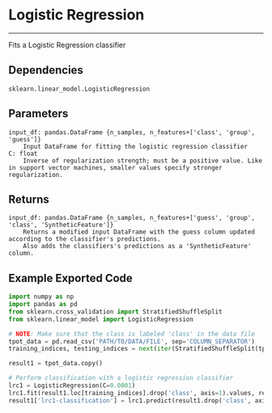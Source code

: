 # Logistic Regression
* * * 

Fits a Logistic Regression classifier

## Dependencies
    sklearn.linear_model.LogisticRegression

Parameters
----------
    input_df: pandas.DataFrame {n_samples, n_features+['class', 'group', 'guess']}
        Input DataFrame for fitting the logistic regression classifier
    C: float
        Inverse of regularization strength; must be a positive value. Like in support vector machines, smaller values specify stronger regularization.

Returns
-------
    input_df: pandas.DataFrame {n_samples, n_features+['guess', 'group', 'class', 'SyntheticFeature']}
        Returns a modified input DataFrame with the guess column updated according to the classifier's predictions.
        Also adds the classifiers's predictions as a 'SyntheticFeature' column.

Example Exported Code
---------------------

```Python
import numpy as np
import pandas as pd
from sklearn.cross_validation import StratifiedShuffleSplit
from sklearn.linear_model import LogisticRegression

# NOTE: Make sure that the class is labeled 'class' in the data file
tpot_data = pd.read_csv('PATH/TO/DATA/FILE', sep='COLUMN_SEPARATOR')
training_indices, testing_indices = next(iter(StratifiedShuffleSplit(tpot_data['class'].values, n_iter=1, train_size=0.75, test_size=0.25)))

result1 = tpot_data.copy()

# Perform classification with a logistic regression classifier
lrc1 = LogisticRegression(C=0.0001)
lrc1.fit(result1.loc[training_indices].drop('class', axis=1).values, result1.loc[training_indices, 'class'].values)
result1['lrc1-classification'] = lrc1.predict(result1.drop('class', axis=1).values)
```
